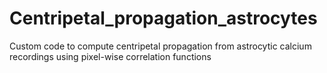 # Centripetal_propagation_astrocytes
Custom code to compute centripetal propagation from astrocytic calcium recordings using pixel-wise correlation functions
